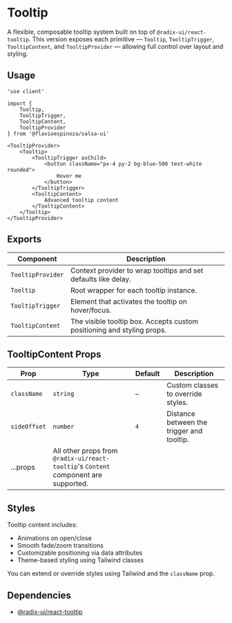 # Tooltip

A flexible, composable tooltip system built on top of `@radix-ui/react-tooltip`. This version exposes each primitive — `Tooltip`, `TooltipTrigger`, `TooltipContent`, and `TooltipProvider` — allowing full control over layout and styling.

## Usage

```tsx
'use client'

import {
	Tooltip,
	TooltipTrigger,
	TooltipContent,
	TooltipProvider
} from '@flavioespinoza/salsa-ui'

<TooltipProvider>
	<Tooltip>
		<TooltipTrigger asChild>
			<button className="px-4 py-2 bg-blue-500 text-white rounded">
				Hover me
			</button>
		</TooltipTrigger>
		<TooltipContent>
			Advanced tooltip content
		</TooltipContent>
	</Tooltip>
</TooltipProvider>
```

## Exports

| Component         | Description                                                             |
|------------------|-------------------------------------------------------------------------|
| `TooltipProvider` | Context provider to wrap tooltips and set defaults like delay.         |
| `Tooltip`          | Root wrapper for each tooltip instance.                               |
| `TooltipTrigger`   | Element that activates the tooltip on hover/focus.                    |
| `TooltipContent`   | The visible tooltip box. Accepts custom positioning and styling props. |

## TooltipContent Props

| Prop        | Type      | Default | Description                                                      |
|-------------|-----------|---------|------------------------------------------------------------------|
| `className` | `string` | –       | Custom classes to override styles.                              |
| `sideOffset` | `number` | `4`     | Distance between the trigger and tooltip.                        |
| ...props    | All other props from `@radix-ui/react-tooltip`'s `Content` component are supported. |

## Styles

Tooltip content includes:
- Animations on open/close
- Smooth fade/zoom transitions
- Customizable positioning via data attributes
- Theme-based styling using Tailwind classes

You can extend or override styles using Tailwind and the `className` prop.

## Dependencies

- [@radix-ui/react-tooltip](https://www.radix-ui.com/primitives/docs/components/tooltip)

